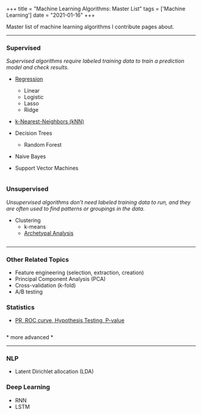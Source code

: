 +++
title = "Machine Learning Algorithms: Master List"
tags = ['Machine Learning']
date = "2021-01-16"
+++


Master list of machine learning algorithms I contribute pages about.


---

### Supervised

*Supervised algorithms require labeled training data to train a prediction model and check results.*

- [Regression](/regression-overview)
	- Linear
	- Logistic
	- Lasso
	- Ridge

- [k-Nearest-Neighbors (kNN)](/knn)

- Decision Trees
	- Random Forest  <!-- ExtraTreesClassifier -->

- Naive Bayes

- Support Vector Machines


![]()

### Unsupervised

*Unsupervised algorithms don't need labeled training data to run, and they are often used to find patterns or groupings in the data.*

- Clustering
	- k-means 
	- [Archetypal Analysis](/archetypal)


![]()

---

### Other Related Topics

- Feature engineering (selection, extraction, creation)
- Principal Component Analysis (PCA)
- Cross-validation (k-fold)
- A/B testing


### Statistics
- [PR, ROC curve, Hypothesis Testing, P-value](/stats_1)

![]()


\* more advanced *

---

### NLP
- Latent Dirichlet allocation (LDA)

### Deep Learning
- RNN
- LSTM

